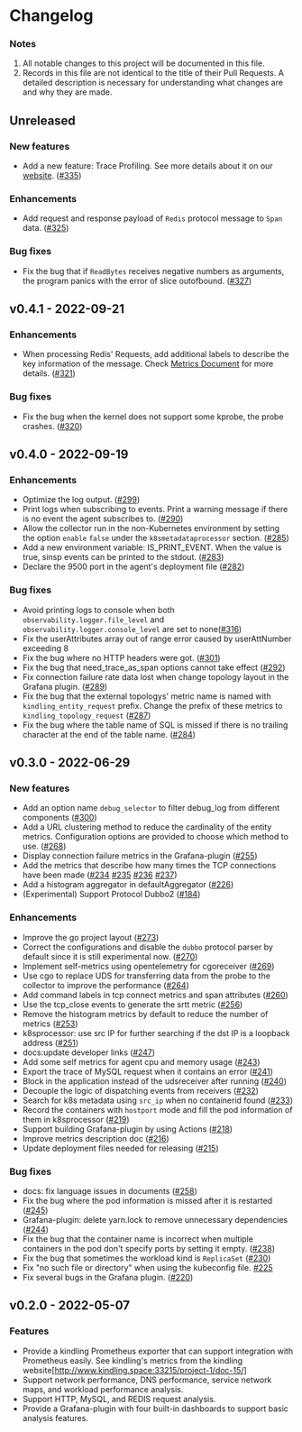 # Changelog
### Notes
1. All notable changes to this project will be documented in this file.
2. Records in this file are not identical to the title of their Pull Requests. A detailed description is necessary for understanding what changes are and why they are made.

## Unreleased 
### New features
- Add a new feature: Trace Profiling. See more details about it on our [website](http://kindling.harmonycloud.cn). ([#335](https://github.com/CloudDectective-Harmonycloud/kindling/pull/335))

### Enhancements
- Add request and response payload of `Redis` protocol message to `Span` data. ([#325](https://github.com/CloudDectective-Harmonycloud/kindling/pull/325))

### Bug fixes
- Fix the bug that if `ReadBytes` receives negative numbers as arguments, the program panics with the error of slice outofbound. ([#327](https://github.com/CloudDectective-Harmonycloud/kindling/pull/327))

## v0.4.1 - 2022-09-21
### Enhancements
- When processing Redis' Requests, add additional labels to describe the key information of the message. Check [Metrics Document](https://github.com/CloudDectective-Harmonycloud/kindling/blob/main/docs/prometheus_metrics.md) for more details. ([#321](https://github.com/CloudDectective-Harmonycloud/kindling/pull/321))

### Bug fixes
- Fix the bug when the kernel does not support some kprobe, the probe crashes. ([#320](https://github.com/CloudDectective-Harmonycloud/kindling/pull/320))

## v0.4.0 - 2022-09-19
### Enhancements
- Optimize the log output. ([#299](https://github.com/CloudDectective-Harmonycloud/kindling/pull/299))
- Print logs when subscribing to events. Print a warning message if there is no event the agent subscribes to. ([#290](https://github.com/CloudDectective-Harmonycloud/kindling/pull/290))
- Allow the collector run in the non-Kubernetes environment by setting the option `enable` `false` under the `k8smetadataprocessor` section. ([#285](https://github.com/CloudDectective-Harmonycloud/kindling/pull/285))
- Add a new environment variable: IS_PRINT_EVENT. When the value is true, sinsp events can be printed to the stdout. ([#283](https://github.com/CloudDectective-Harmonycloud/kindling/pull/283))
- Declare the 9500 port in the agent's deployment file ([#282](https://github.com/CloudDectective-Harmonycloud/kindling/pull/282))

### Bug fixes
- Avoid printing logs to console when both `observability.logger.file_level` and `observability.logger.console_level` are set to none([#316](https://github.com/CloudDectective-Harmonycloud/kindling/pull/316))
- Fix the userAttributes array out of range error caused by userAttNumber exceeding 8
- Fix the bug where no HTTP headers were got. ([#301](https://github.com/CloudDectective-Harmonycloud/kindling/pull/301))
- Fix the bug that need_trace_as_span options cannot take effect ([#292](https://github.com/CloudDectective-Harmonycloud/kindling/pull/292))
- Fix connection failure rate data lost when change topology layout in the Grafana plugin. ([#289](https://github.com/CloudDectective-Harmonycloud/kindling/pull/289))
- Fix the bug that the external topologys' metric name is named with `kindling_entity_request` prefix. Change the prefix of these metrics to `kindling_topology_request` ([#287](https://github.com/CloudDectective-Harmonycloud/kindling/pull/287))
- Fix the bug where the table name of SQL is missed if there is no trailing character at the end of the table name. ([#284](https://github.com/CloudDectective-Harmonycloud/kindling/pull/284))

## v0.3.0 - 2022-06-29
### New features
- Add an option name `debug_selector` to filter debug_log from different components ([#300](https://github.com/CloudDectective-Harmonycloud/kindling/pull/300))
- Add a URL clustering method to reduce the cardinality of the entity metrics. Configuration options are provided to choose which method to use. ([#268](https://github.com/CloudDectective-Harmonycloud/kindling/pull/268)) 
- Display connection failure metrics in the Grafana-plugin ([#255](https://github.com/CloudDectective-Harmonycloud/kindling/pull/255)) 
- Add the metrics that describe how many times the TCP connections have been made ([#234](https://github.com/CloudDectective-Harmonycloud/kindling/pull/234) [#235](https://github.com/CloudDectective-Harmonycloud/kindling/pull/235) [#236](https://github.com/CloudDectective-Harmonycloud/kindling/pull/236) [#237](https://github.com/CloudDectective-Harmonycloud/kindling/pull/237))
- Add a histogram aggregator in defaultAggregator ([#226](https://github.com/CloudDectective-Harmonycloud/kindling/pull/226))
- (Experimental) Support Protocol Dubbo2 ([#184](https://github.com/CloudDectective-Harmonycloud/kindling/pull/184)) 

### Enhancements
- Improve the go project layout ([#273](https://github.com/CloudDectective-Harmonycloud/kindling/pull/273))
- Correct the configurations and disable the `dubbo` protocol parser by default since it is still experimental now. ([#270](https://github.com/CloudDectective-Harmonycloud/kindling/pull/270))
- Implement self-metrics using opentelemetry for cgoreceiver ([#269](https://github.com/CloudDectective-Harmonycloud/kindling/pull/269))
- Use cgo to replace UDS for transferring data from the probe to the collector to improve the performance ([#264](https://github.com/CloudDectective-Harmonycloud/kindling/pull/264))
- Add command labels in tcp connect metrics and span attributes ([#260](https://github.com/CloudDectective-Harmonycloud/kindling/pull/260))
- Use the tcp_close events to generate the srtt metric ([#256](https://github.com/CloudDectective-Harmonycloud/kindling/pull/256))
- Remove the histogram metrics by default to reduce the number of metrics ([#253](https://github.com/CloudDectective-Harmonycloud/kindling/pull/253)) 
- k8sprocessor: use src IP for further searching if the dst IP is a loopback address ([#251](https://github.com/CloudDectective-Harmonycloud/kindling/pull/251))
- docs:update developer links ([#247](https://github.com/CloudDectective-Harmonycloud/kindling/pull/247)) 
- Add some self metrics for agent cpu and memory usage ([#243](https://github.com/CloudDectective-Harmonycloud/kindling/pull/243))
- Export the trace of MySQL request when it contains an error ([#241](https://github.com/CloudDectective-Harmonycloud/kindling/pull/241))
- Block in the application instead of the udsreceiver after running ([#240](https://github.com/CloudDectective-Harmonycloud/kindling/pull/240)) 
- Decouple the logic of dispatching events from receivers ([#232](https://github.com/CloudDectective-Harmonycloud/kindling/pull/232)) 
- Search for k8s metadata using `src_ip` when no containerid found ([#233](https://github.com/CloudDectective-Harmonycloud/kindling/pull/233))
- Record the containers with `hostport` mode and fill the pod information of them in k8sprocessor ([#219](https://github.com/CloudDectective-Harmonycloud/kindling/pull/219))
- Support building Grafana-plugin by using Actions ([#218](https://github.com/CloudDectective-Harmonycloud/kindling/pull/218))
- Improve metrics description doc ([#216](https://github.com/CloudDectective-Harmonycloud/kindling/pull/216)) 
- Update deployment files needed for releasing ([#215](https://github.com/CloudDectective-Harmonycloud/kindling/pull/215)) 

### Bug fixes 
- docs: fix language issues in documents ([#258](https://github.com/CloudDectective-Harmonycloud/kindling/pull/258))
- Fix the bug where the pod information is missed after it is restarted ([#245](https://github.com/CloudDectective-Harmonycloud/kindling/pull/245))
- Grafana-plugin: delete yarn.lock to remove unnecessary dependencies ([#244](https://github.com/CloudDectective-Harmonycloud/kindling/pull/244)) 
- Fix the bug that the container name is incorrect when multiple containers in the pod don't specify ports by setting it empty. ([#238](https://github.com/CloudDectective-Harmonycloud/kindling/pull/238))
- Fix the bug that sometimes the workload kind is `ReplicaSet` ([#230](https://github.com/CloudDectective-Harmonycloud/kindling/pull/230)) 
- Fix "no such file or directory" when using the kubeconfig file. [#225](https://github.com/CloudDectective-Harmonycloud/kindling/pull/225)
- Fix several bugs in the Grafana plugin. ([#220](https://github.com/CloudDectective-Harmonycloud/kindling/pull/220))

## v0.2.0 - 2022-05-07
### Features
- Provide a kindling Prometheus exporter that can support integration with Prometheus easily. See kindling's metrics from the kindling website[http://www.kindling.space:33215/project-1/doc-15/]
- Support network performance, DNS performance, service network maps, and workload performance analysis.
- Support HTTP, MySQL, and REDIS request analysis.
- Provide a Grafana-plugin with four built-in dashboards to support basic analysis features.

